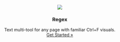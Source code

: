 <p align="center">
    <a href="https://github.com/victor-savinov/regex">
        <img src="https://github.com/victor-savinov/graphics/blob/master/icons/regex/128.png">
    </a>
</p>

<h3 align="center">Regex</h3>

<p align="center">
    Text multi-tool for any page with familiar Ctrl+F visuals.
    <br>
    <a href="https://chrome.google.com/webstore/detail/regex-search/pmihaiejckejbpjdnildimfkpcpnohlo">Get Started »</a>
</p>
